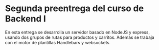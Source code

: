 # Segunda preentrega del curso de Backend I

En esta entrega se desarrolla un servidor basado en NodeJS y express, usando dos grupos de rutas para productos y carritos. Además se trabaja con el motor de plantillas Handlebars y websockets.
